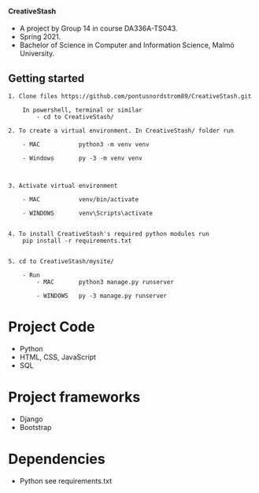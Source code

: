 #### CreativeStash
- A project by Group 14 in course DA336A-TS043.
- Spring 2021. 
- Bachelor of Science in Computer and Information Science, Malmö University.

## Getting started

    1. Clone files https://github.com/pontusnordstrom89/CreativeStash.git
        
        In powershell, terminal or similar
            - cd to CreativeStash/

    2. To create a virtual environment. In CreativeStash/ folder run 
        
        - MAC           python3 -m venv venv

        - Windows       py -3 -m venv venv

    

    3. Activate virtual environment

        - MAC           venv/bin/activate

        - WINDOWS       venv\Scripts\activate


    4. To install CreativeStash's required python modules run
        pip install -r requirements.txt


    5. cd to CreativeStash/mysite/

        - Run 
            - MAC       python3 manage.py runserver

            - WINDOWS   py -3 manage.py runserver





# Project Code
- Python
- HTML, CSS, JavaScript
- SQL

# Project frameworks
- Django
- Bootstrap


# Dependencies
- Python see requirements.txt
